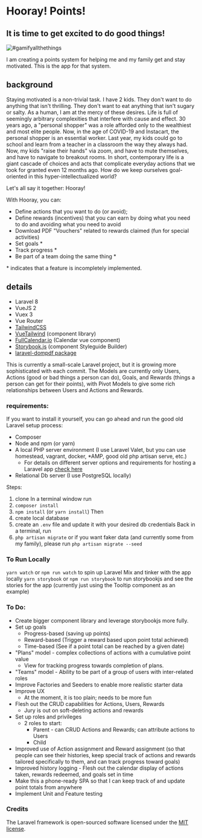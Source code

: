 # Hooray! Points!

## It is time to get excited to do good things!

![#gamifyallthethings](https://i.imgflip.com/4oeff0.jpg)

I am creating a points system for helping me and my family get and stay motivated. This is the app for that system.

## background

Staying motivated is a non-trivial task. I have 2 kids. They don't want to do anything that isn't thrilling. They don't want to eat anything that isn't sugary or salty. As a human, I am at the mercy of these desires. Life is full of seemingly arbitrary complexities that interfere with cause and effect. 30 years ago, a "personal shopper" was a role afforded only to the wealthiest and most elite people. Now, in the age of COVID-19 and Instacart, the personal shopper is an essential worker. Last year, my kids could go to school and learn from a teacher in a classroom the way they always had. Now, my kids "raise their hands" via zoom, and have to mute themselves, and have to navigate to breakout rooms. In short, contemporary life is a giant cascade of choices and acts that complicate everyday actions that we took for granted even 12 months ago. How do we keep ourselves goal-oriented in this hyper-intellectualized world?

Let's all say it together: Hooray!

With Hooray, you can:
- Define actions that you want to do (or avoid);
- Define rewards (incentives) that you can earn by doing what you need to do and avoiding what you need to avoid
- Download PDF "Vouchers" related to rewards claimed (fun for special activities)
- Set goals *
- Track progress *
- Be part of a team doing the same thing *

\* indicates that a feature is incompletely implemented.

## details

* Laravel 8
* VueJS 2
* Vuex 3
* Vue Router
* [TailwindCSS](https://github.com/tailwindlabs/tailwindcss)
* [VueTailwind](https://github.com/alfonsobries/vue-tailwind) (component library)
* [FullCalendar.io](https://github.com/fullcalendar/fullcalendar-vue) (Calendar vue component)
* [Storybook.js](https://storybook.js.org/docs/vue/get-started/introduction) (component Styleguide Builder)
* [laravel-dompdf package](https://github.com/barryvdh/laravel-dompdf)

This is currently a small-scale Laravel project, but it is growing more sophisticated with each commit. The Models are currently only Users, Actions (good or bad things a person can do), Goals, and Rewards (things a person can get for their points), with Pivot Models to give some rich relationships between Users and Actions and Rewards.

### requirements:
If you want to install it yourself, you can go ahead and run the good old Laravel setup process:

- Composer
- Node and npm (or yarn)
- A local PHP server environment (I use Laravel Valet, but you can use homestead, vagrant, docker, *AMP, good old php artisan serve, etc.)
    - For details on different server options and requirements for hosting a Laravel app [check here](https://laravel.com/docs/8.x/installation)
- Relational Db server (I use PostgreSQL locally)

Steps:
1. clone
In a terminal window run
2. `composer install`
3. `npm install` (or `yarn install`)
Then
4. create local database
5. create an `.env` file and update it with your desired db credentials
Back in a terminal, run
6. `php artisan migrate` or if you want faker data (and currently some from my family), please run `php artisan migrate --seed`

### To Run Locally
`yarn watch` or `npm run watch` to spin up Laravel Mix and tinker with the app locally 
`yarn storybook` or `npm run storybook` to run storybookjs and see the stories for the app (currently just using the Tooltip component as an example)

### To Do:
- Create bigger component library and leverage storybookjs more fully.
- Set up goals
    - Progress-based (saving up points)
    - Reward-based (Trigger a reward based upon point total achieved)
    - Time-based (See if a point total can be reached by a given date)
- "Plans" model - complex collections of actions with a cumulative point value
    - View for tracking progress towards completion of plans.
- "Teams" model - Ability to be part of a group of users with inter-related roles
- Improve Factories and Seeders to enable more realistic starter data
- Improve UX
    - At the moment, it is too plain; needs to be more fun
- Flesh out the CRUD capabilities for Actions, Users, Rewards
    - Jury is out on soft-deleting actions and rewards
- Set up roles and privileges
    - 2 roles to start:
        - Parent - can CRUD Actions and Rewards; can attribute actions to Users
        - Child
- Improved use of Action assignment and Reward assignment (so that people can see their histories, keep special track of actions and rewards tailored specifically to them, and can track progress toward goals)
- Improved history logging - Flesh out the calendar display of actions taken, rewards redeemed, and goals set in time
- Make this a phone-ready SPA so that I can keep track of and update point totals from anywhere
- Implement Unit and Feature testing

### Credits
The Laravel framework is open-sourced software licensed under the [MIT license](https://opensource.org/licenses/MIT).
